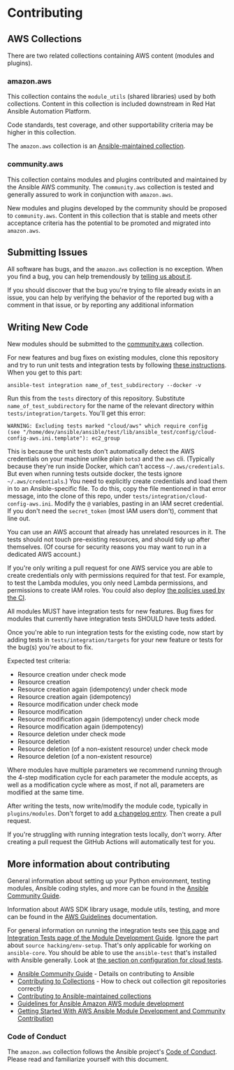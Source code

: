# Contributing

## AWS Collections

There are two related collections containing AWS content (modules and plugins).

### amazon.aws
This collection contains the `module_utils` (shared libraries) used by both collections.
Content in this collection is included downstream in Red Hat Ansible Automation Platform.

Code standards, test coverage, and other supportability criteria may be higher in this collection.

The `amazon.aws` collection is an [Ansible-maintained collection](https://docs.ansible.com/ansible/devel/community/contributing_maintained_collections.html).

### community.aws
This collection contains modules and plugins contributed and maintained by the Ansible AWS
community.  The `community.aws` collection is tested and generally assured to work in
conjunction with `amazon.aws`.

New modules and plugins developed by the community should be proposed to `community.aws`.
Content in this collection that is stable and meets other acceptance criteria has the potential
to be promoted and migrated into `amazon.aws`.

## Submitting Issues
All software has bugs, and the `amazon.aws` collection is no exception. When you find a bug,
you can help tremendously by [telling us about it](https://github.com/ansible-collections/amazon.aws/issues/new/choose).

If you should discover that the bug you're trying to file already exists in an issue,
you can help by verifying the behavior of the reported bug with a comment in that
issue, or by reporting any additional information

## Writing New Code

New modules should be submitted to the [community.aws](https://github.com/ansible-collections/community.aws) collection.

For new features and bug fixes on existing modules,
clone this repository and try to run unit tests and integration tests by following
[these instructions](https://docs.ansible.com/ansible/latest/community/create_pr_quick_start.html).
When you get to this part:

```
ansible-test integration name_of_test_subdirectory --docker -v
```

Run this from the `tests` directory of this repository.
Substitute `name_of_test_subdirectory` for the name of the relevant directory within `tests/integration/targets`.
You'll get this error:

```
WARNING: Excluding tests marked "cloud/aws" which require config
(see "/home/dev/ansible/ansible/test/lib/ansible_test/config/cloud-config-aws.ini.template"): ec2_group
```
This is because the unit tests don't automatically detect the AWS credentials on your machine
unlike plain `boto3` and the `aws` cli.
(Typically because they're run inside Docker, which can't access `~/.aws/credentials`.
But even when running tests outside docker, the tests ignore `~/.aws/credentials`.)
You need to explicitly create credentials and load them in to an Ansible-specific file.
To do this, copy the file mentioned in that error message,
into the clone of this repo, under `tests/integration/cloud-config-aws.ini`.
Modify the `@` variables, pasting in an IAM secret credential.
If you don't need the `secret_token` (most IAM users don't), comment that line out.

You can use an AWS account that already has unrelated resources in it.
The tests should not touch pre-existing resources, and should tidy up after themselves.
(Of course for security reasons you may want to run in a dedicated AWS account.)

If you're only writing a pull request for one AWS service
you are able to create credentials only with permissions required for that test.
For example, to test the Lambda modules, you only need Lambda permissions,
and permissions to create IAM roles.
You could also deploy [the policies used by the CI](https://github.com/mattclay/aws-terminator/tree/master/aws/policy).

All modules MUST have integration tests for new features.
Bug fixes for modules that currently have integration tests SHOULD have tests added.  

Once you're able to run integration tests for the existing code,
now start by adding tests in `tests/integration/targets`
for your new feature or tests for the bug(s) you're about to fix.

Expected test criteria:
* Resource creation under check mode
* Resource creation
* Resource creation again (idempotency) under check mode
* Resource creation again (idempotency)
* Resource modification under check mode
* Resource modification
* Resource modification again (idempotency) under check mode
* Resource modification again (idempotency)
* Resource deletion under check mode
* Resource deletion
* Resource deletion (of a non-existent resource) under check mode
* Resource deletion (of a non-existent resource)

Where modules have multiple parameters we recommend running through the 4-step modification cycle for each parameter the module accepts, as well as a modification cycle where as most, if not all, parameters are modified at the same time.

After writing the tests, now write/modify the module code, typically in `plugins/modules`.
Don't forget to add [a changelog entry](https://docs.ansible.com/ansible/latest/community/collection_development_process.html#collection-changelog-fragments).
Then create a pull request.

If you're struggling with running integration tests locally, don't worry.
After creating a pull request the GitHub Actions will automatically test for you.

## More information about contributing

General information about setting up your Python environment, testing modules,
Ansible coding styles, and more can be found in the [Ansible Community Guide](
https://docs.ansible.com/ansible/latest/community/index.html).

Information about AWS SDK library usage, module utils, testing, and more can be
found in the [AWS Guidelines](https://docs.ansible.com/ansible/devel/collections/amazon/aws/docsite/dev_guidelines.html#ansible-collections-amazon-aws-docsite-dev-guide-intro)
documentation.

For general information on running the integration tests see
[this page](https://docs.ansible.com/ansible/latest/community/collection_contributors/test_index.html) and
[Integration Tests page of the Module Development Guide](https://docs.ansible.com/ansible/devel/dev_guide/testing_integration.html#non-destructive-tests).
Ignore the part about `source hacking/env-setup`. That's only applicable for working on `ansible-core`.
You should be able to use the `ansible-test` that's installed with Ansible generally.
Look at [the section on configuration for cloud tests](https://docs.ansible.com/ansible/devel/dev_guide/testing_integration.html#other-configuration-for-cloud-tests).

- [Ansible Community Guide](https://docs.ansible.com/ansible/latest/community/index.html) - Details on contributing to Ansible
- [Contributing to Collections](https://docs.ansible.com/ansible/devel/dev_guide/developing_collections.html#contributing-to-collections) - How to check out collection git repositories correctly
- [Contributing to Ansible-maintained collections](https://docs.ansible.com/ansible/devel/community/contributing_maintained_collections.html#contributing-maintained-collections)
- [Guidelines for Ansible Amazon AWS module development](https://docs.ansible.com/ansible/latest/dev_guide/platforms/aws_guidelines.html)
- [Getting Started With AWS Ansible Module Development and Community Contribution](https://www.ansible.com/blog/getting-started-with-aws-ansible-module-development)

### Code of Conduct
The `amazon.aws` collection follows the Ansible project's
[Code of Conduct](https://docs.ansible.com/ansible/devel/community/code_of_conduct.html).
Please read and familiarize yourself with this document.
